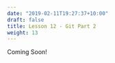 ```yaml
---
date: "2019-02-11T19:27:37+10:00"
draft: false
title: Lesson 12 - Git Part 2
weight: 13
---
```


Coming Soon!
